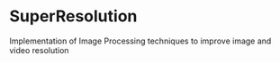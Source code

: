 # SuperResolution
Implementation of Image Processing techniques to improve image and video resolution
